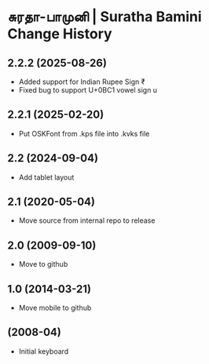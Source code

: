 சுரதா-பாமுனி | Suratha Bamini Change History
====================

2.2.2 (2025-08-26)
-----------------
* Added support for Indian Rupee Sign ₹
* Fixed bug to support U+0BC1 vowel sign u 

2.2.1 (2025-02-20)
-----------------
* Put OSKFont from .kps file into .kvks file

2.2 (2024-09-04)
----------------
* Add tablet layout

2.1 (2020-05-04)
----------------
* Move source from internal repo to release

2.0 (2009-09-10)
----------------------
* Move to github

1.0 (2014-03-21)
----------------------
* Move mobile to github

(2008-04)
----------------------
* Initial keyboard
